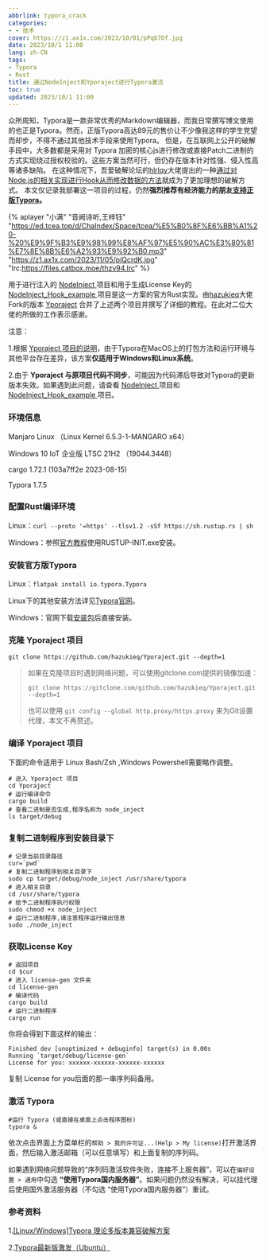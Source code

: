 ```yaml
---
abbrlink: typora_crack
categories:
- - 技术
cover: https://z1.ax1x.com/2023/10/01/pPqb7Of.jpg
date: 2023/10/1 11:00
lang: zh-CN
tags:
- Typora
- Rust
title: 通过NodeInject和Yporaject进行Typora激活
toc: true
updated: 2023/10/1 11:00
---
```

众所周知，Typora是一款非常优秀的Markdown编辑器，而我日常撰写博文使用的也正是Typora。然而，正版Typora高达89元的售价让不少像我这样的学生党望而却步，不得不通过其他技术手段来使用Typora。
但是，在互联网上公开的破解手段中，大多数都是采用对 Typora 加密的核心js进行修改或直接Patch二进制的方式实现绕过授权校验的。这些方案当然可行，但仍存在版本针对性强、侵入性高等诸多缺陷。
在这种情况下，吾爱破解论坛的[hlrlqy](https://www.52pojie.cn/home.php?mod=space&uid=300010)大佬提出的一种[通过对Node.js的相关实现进行Hook从而修改数据的方法](https://www.52pojie.cn/thread-1710146-1-1.html)就成为了更加理想的破解方式。
本文仅记录我部署这一项目的过程，仍然**强烈推荐有经济能力的朋友[支持正版Typora](https://lizhi.shop/site/products/id/520)。**

<!--more-->

{% aplayer "小满" "音阙诗听,王梓钰" "https://ed.tcea.top/d/ChaIndex/Space/tcea/%E5%B0%8F%E6%BB%A1%20-%20%E9%9F%B3%E9%98%99%E8%AF%97%E5%90%AC%E3%80%81%E7%8E%8B%E6%A2%93%E9%92%B0.mp3" "https://z1.ax1x.com/2023/11/05/piQcrdK.jpg" "lrc:https://files.catbox.moe/thzv94.lrc" %}

用于进行注入的 [NodeInject ](https://github.com/DiamondHunters/NodeInject)项目和用于生成License Key的 [NodeInject_Hook_example ](https://github.com/DiamondHunters/NodeInject_Hook_example)项目是这一方案的官方Rust实现。由[hazukieq](https://github.com/hazukieq)大佬Fork的版本 [Yporaject](https://github.com/hazukieq/Yporaject) 合并了上述两个项目并撰写了详细的教程。在此对二位大佬的所做的工作表示感谢。

注意：

1.根据 [Yporaject 项目的说明](https://github.com/hazukieq/Yporaject/blob/master/README.md)，由于Typora在MacOS上的打包方法和运行环境与其他平台存在差异，该方案**仅适用于Windows和Linux系统**。

2.由于 **Yporaject 与原项目代码不同步**，可能因为代码滞后导致对Typora的更新版本失效。如果遇到此问题，请查看 [NodeInject ](https://github.com/DiamondHunters/NodeInject)项目和 [NodeInject_Hook_example ](https://github.com/DiamondHunters/NodeInject_Hook_example)项目。

### 环境信息

Manjaro Linux （Linux Kernel 6.5.3-1-MANGARO x64）

Windows 10 IoT 企业版 LTSC 21H2 （19044.3448）

cargo 1.72.1 (103a7ff2e 2023-08-15)

Typora 1.7.5

### 配置Rust编译环境

Linux：`curl --proto '=https' --tlsv1.2 -sSf https://sh.rustup.rs | sh`

Windows：参照[官方教程](https://www.rust-lang.org/zh-CN/tools/install)使用RUSTUP-INIT.exe安装。

### 安装官方版Typora

Linux：`flatpak install io.typora.Typora`

Linux下的其他安装方法详见[Typora官网](https://typoraio.cn/#linux)。

Windows：官网下载[安装包](https://download2.typoraio.cn/windows/typora-setup-x64.exe)后直接安装。

### 克隆 Yporaject 项目

`git clone https://github.com/hazukieq/Yporaject.git --depth=1`

> 如果在克隆项目时遇到网络问题，可以使用gitclone.com提供的镜像加速：
>
> `git clone https://gitclone.com/github.com/hazukieq/Yporaject.git --depth=1`
>
> 也可以使用 `git config --global http.proxy/https.proxy` 来为Git设置代理，本文不再赘述。

### 编译 Yporaject 项目

下面的命令适用于 Linux Bash/Zsh ,Windows Powershell需要略作调整。

```
# 进入 Yporaject 项目
cd Yporaject
# 运行编译命令
cargo build
# 查看二进制是否生成,程序名称为 node_inject
ls target/debug
```

### 复制二进制程序到安装目录下

```
# 记录当前目录路径
cur=`pwd`
# 复制二进制程序到相关目录下
sudo cp target/debug/node_inject /usr/share/typora
# 进入相关目录
cd /usr/share/typora
# 给予二进制程序执行权限
sudo chmod +x node_inject
# 运行二进制程序,请注意程序运行输出信息
sudo ./node_inject
```

### 获取License Key

```
# 返回项目
cd $cur
# 进入 license-gen 文件夹
cd license-gen
# 编译代码
cargo build
# 运行二进制程序
cargo run
```

你将会得到下面这样的输出：

```
Finished dev [unoptimized + debuginfo] target(s) in 0.00s
Running `target/debug/license-gen`
License for you: xxxxxx-xxxxxx-xxxxxx-xxxxxx
```

复制 License for you后面的那一串序列码备用。

### 激活 Typora

```
#运行 Typora (或直接在桌面上点击程序图标)
typora &
```

依次点击界面上方菜单栏的`帮助 > 我的许可证...(Help > My license)`打开激活界面，然后输入激活邮箱（可以任意填写）和上面复制的序列码。

如果遇到网络问题导致的“序列码激活软件失败，连接不上服务器”，可以在`偏好设置 > 通用`中勾选 **“使用Typora国内服务器”**。如果问题仍然没有解决，可以挂代理后使用国外激活服务器（不勾选 “使用Typora国内服务器”）重试。

### 参考资料

1.[[Linux/Windows]Typora 理论多版本兼容破解方案](https://www.52pojie.cn/thread-1710146-1-1.html)

2.[Typora最新版激发（Ubuntu）](https://zhuanlan.zhihu.com/p/636193675)